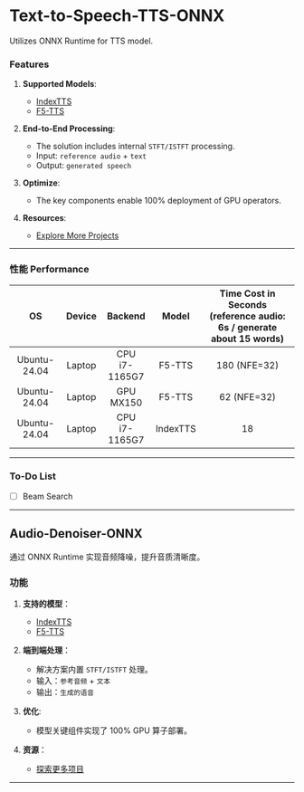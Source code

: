 # Text-to-Speech-TTS-ONNX
   Utilizes ONNX Runtime for TTS model. 
### Features  
1. **Supported Models**:  
   - [IndexTTS](https://github.com/index-tts/index-tts)  
   - [F5-TTS](https://github.com/SWivid/F5-TTS)

2. **End-to-End Processing**:  
   - The solution includes internal `STFT/ISTFT` processing.  
   - Input: `reference audio` + `text`  
   - Output: `generated speech`  

3. **Optimize**:  
   - The key components enable 100% deployment of GPU operators. 

4. **Resources**:  
   - [Explore More Projects](https://github.com/DakeQQ?tab=repositories)  

---

### 性能 Performance  
| OS           | Device       | Backend           | Model        | Time Cost in Seconds <br> (reference audio: 6s / generate about 15 words) |
|:------------:|:------------:|:-----------------:|:------------:|:-------------------------------------------------------------------------:|
| Ubuntu-24.04 | Laptop       | CPU <br> i7-1165G7 | F5-TTS      |        180 (NFE=32)                                                       |
| Ubuntu-24.04 | Laptop       | GPU <br> MX150     | F5-TTS      |        62 (NFE=32)                                                        |
| Ubuntu-24.04 | Laptop       | CPU <br> i7-1165G7 | IndexTTS    |        18                                                                 |

---

### To-Do List  
- [ ] Beam Search
---

## Audio-Denoiser-ONNX  
通过 ONNX Runtime 实现音频降噪，提升音质清晰度。

### 功能  
1. **支持的模型**：  
   - [IndexTTS](https://github.com/index-tts/index-tts)  
   - [F5-TTS](https://github.com/SWivid/F5-TTS)

2. **端到端处理**：  
   - 解决方案内置 `STFT/ISTFT` 处理。  
   - 输入：`参考音频` + `文本`  
   - 输出：`生成的语音`
     
3. **优化**:  
   - 模型关键组件实现了 100% GPU 算子部署。
     
4. **资源**：  
   - [探索更多项目](https://github.com/DakeQQ?tab=repositories)  
---
